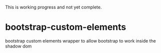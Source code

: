 This is working progress and not yet complete.

# bootstrap-custom-elements
bootstrap custom elements wrapper to allow bootstrap to work inside the shadow dom

